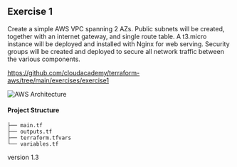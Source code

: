 ## Exercise 1
Create a simple AWS VPC spanning 2 AZs. Public subnets will be created, together with an internet gateway, and single route table. A t3.micro instance will be deployed and installed with Nginx for web serving. Security groups will be created and deployed to secure all network traffic between the various components.

https://github.com/cloudacademy/terraform-aws/tree/main/exercises/exercise1

![AWS Architecture](/doc/AWS-VPC-Nginx.png)

#### Project Structure

```
├── main.tf
├── outputs.tf
├── terraform.tfvars
└── variables.tf
```

version 1.3